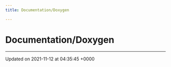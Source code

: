 ```yaml
---
title: Documentation/Doxygen

---
```


# Documentation/Doxygen








-------------------------------

Updated on 2021-11-12 at 04:35:45 +0000
